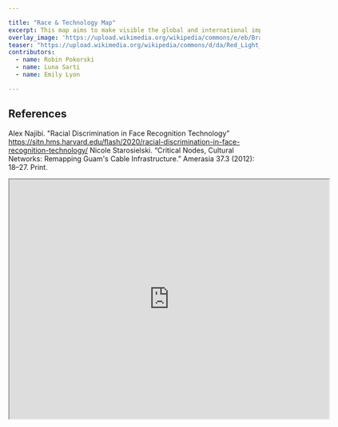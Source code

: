 ```yaml
---

title: "Race & Technology Map"
excerpt: This map aims to make visible the global and international implications different forms of technology have on understandings of race, which often remain obscured or are opaque. For example, the physical infrastructures that power Silicon Valley are connected to places like Guam, where a majority of the world's undersea communication cables are bundled. Or Project Green light in Detroit, which set up cameras a traffic lights to assist law enforcement, not only primarily tracks people in majority Black and Latino neighborhoods, it also has captured almost every Michigan resident. Where will this biometric data go? How will it be used by the police and other law enforcement agencies in the future? This map will aim to make those connections visible. 
overlay_image: 'https://upload.wikimedia.org/wikipedia/commons/e/eb/Bracelet_%C3%A9lectronique.JPG'
teaser: "https://upload.wikimedia.org/wikipedia/commons/d/da/Red_Light_Camera.jpg"
contributors:
  - name: Robin Pokorski
  - name: Luna Sarti
  - name: Emily Lyon 

---    
```


## References
Alex Najibi. "Racial Discrimination in Face Recognition Technology” https://sitn.hms.harvard.edu/flash/2020/racial-discrimination-in-face-recognition-technology/
Nicole Starosielski. “Critical Nodes, Cultural Networks: Remapping Guam's Cable Infrastructure.” Amerasia 37.3 (2012): 18–27. Print.


<iframe src="https://www.google.com/maps/d/u/0/embed?mid=18dK-laxJL2BtEFU0gN3j7apGHsuLcRMc" width="640" height="480"></iframe>

